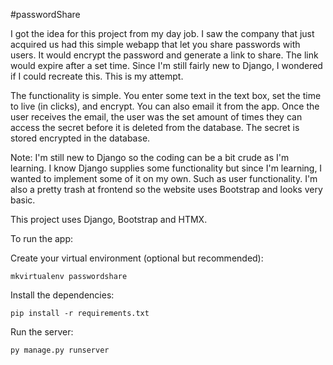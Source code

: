 #passwordShare

I got the idea for this project from my day job.  I saw the company that just acquired us had this simple webapp that let you share passwords with users.  It would encrypt the password and generate a link to share.  The link would expire after a set time.  Since I'm still fairly new to Django, I wondered if I could recreate this.  This is my attempt.

The functionality is simple.  You enter some text in the text box, set the time to live (in clicks), and encrypt.  You can also email it from the app. Once the user receives the email, the user was the set amount of times they can access the secret before it is deleted from the database.  The secret is stored encrypted in the database.

Note:  I'm still new to Django so the coding can be a bit crude as I'm learning.  I know Django supplies some functionality but since I'm learning, I wanted to implement some of it on my own.  Such as user functionality.  I'm also a pretty trash at frontend so the website uses Bootstrap and looks very basic.

This project uses Django, Bootstrap and HTMX.

To run the app:

Create your virtual environment (optional but recommended):

```
mkvirtualenv passwordshare
```

Install the dependencies:

```
pip install -r requirements.txt
```

Run the server:

```
py manage.py runserver
```
